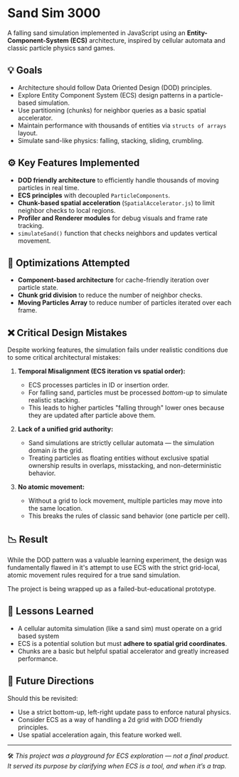 # Sand Sim 3000 

A falling sand simulation implemented in JavaScript using an **Entity-Component-System (ECS)** architecture, inspired by cellular automata and classic particle physics sand games.

## 💡 Goals

- Architecture should follow Data Oriented Design (DOD) principles.
- Explore Entity Component System (ECS) design patterns in a particle-based simulation.
- Use partitioning (chunks) for neighbor queries as a basic spatial accelerator.
- Maintain performance with thousands of entities via `structs of arrays` layout.
- Simulate sand-like physics: falling, stacking, sliding, crumbling.

## ⚙️ Key Features Implemented

- **DOD friendly architecture** to efficiently handle thousands of moving particles in real time.
- **ECS principles** with decoupled `ParticleComponents`.
- **Chunk-based spatial acceleration** (`SpatialAccelerator.js`) to limit neighbor checks to local regions.
- **Profiler and Renderer modules** for debug visuals and frame rate tracking.
- `simulateSand()` function that checks neighbors and updates vertical movement.

## 🧪 Optimizations Attempted

- **Component-based architecture** for cache-friendly iteration over particle state.
- **Chunk grid division** to reduce the number of neighbor checks.
- **Moving Particles Array** to reduce number of particles iterated over each frame.


## ❌ Critical Design Mistakes

Despite working features, the simulation fails under realistic conditions due to some critical architectural mistakes:

1. **Temporal Misalignment (ECS iteration vs spatial order):**
   - ECS processes particles in ID or insertion order.
   - For falling sand, particles must be processed *bottom-up* to simulate realistic stacking.
   - This leads to higher particles "falling through" lower ones because they are updated after particle above them.

2. **Lack of a unified grid authority:**
   - Sand simulations are strictly cellular automata — the simulation domain *is* the grid.
   - Treating particles as floating entities without exclusive spatial ownership results in overlaps, misstacking, and non-deterministic behavior.

3. **No atomic movement:**
   - Without a grid to lock movement, multiple particles may move into the same location.
   - This breaks the rules of classic sand behavior (one particle per cell).

## 📉 Result

While the DOD pattern was a valuable learning experiment, the design was fundamentally flawed in it's attempt to use ECS with the strict grid-local, atomic movement rules required for a true sand simulation.

The project is being wrapped up as a failed-but-educational prototype.

## 🧠 Lessons Learned

- A cellular automita simulation (like a sand sim) must operate on a grid based system
- ECS is a potential solution but must **adhere to spatial grid coordinates**.
- Chunks are a basic but helpful spatial accelerator and greatly increased performance.

## 🔮 Future Directions

Should this be revisited:
- Use a strict bottom-up, left-right update pass to enforce natural physics.
- Consider ECS as a way of handling a 2d grid with DOD friendly principles.
- Use spatial acceleration again, this feature worked well.


---

🛠️ *This project was a playground for ECS exploration — not a final product. It served its purpose by clarifying when ECS is a tool, and when it’s a trap.*


